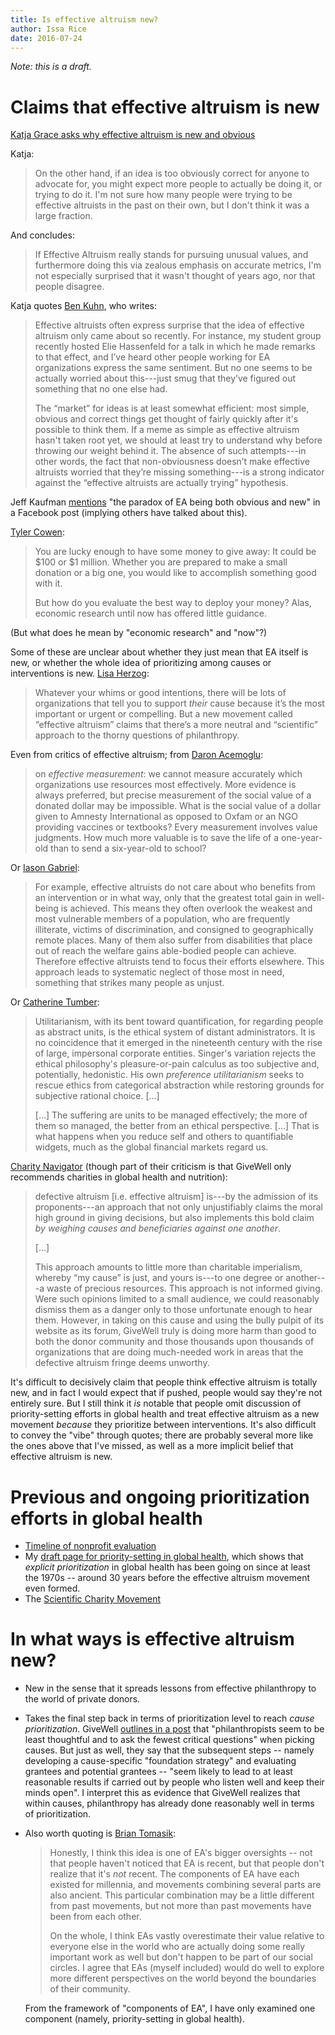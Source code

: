 ```yaml
---
title: Is effective altruism new?
author: Issa Rice
date: 2016-07-24
---
```


*Note: this is a draft.*

# Claims that effective altruism is new

[Katja Grace asks why effective altruism is new and obvious][katja post]

Katja:

> On the other hand, if an idea is too obviously correct for anyone to advocate
> for, you might expect more people to actually be doing it, or trying to do it.
> I'm not sure how many people were trying to be effective altruists in the past
> on their own, but I don't think it was a large fraction.

And concludes:

> If Effective Altruism really stands for pursuing unusual values, and
> furthermore doing this via zealous emphasis on accurate metrics, I'm not
> especially surprised that it wasn't thought of years ago, nor that people
> disagree.

Katja quotes [Ben Kuhn][ben post], who writes:

> Effective altruists often express surprise that the idea of effective altruism
> only came about so recently. For instance, my student group recently hosted
> Elie Hassenfeld for a talk in which he made remarks to that effect, and I’ve
> heard other people working for EA organizations express the same sentiment.
> But no one seems to be actually worried about this---just smug that they’ve
> figured out something that no one else had.
>
> The “market” for ideas is at least somewhat efficient: most simple, obvious
> and correct things get thought of fairly quickly after it's possible to think
> them. If a meme as simple as effective altruism hasn't taken root yet, we
> should at least try to understand why before throwing our weight behind it.
> The absence of such attempts---in other words, the fact that non-obviousness
> doesn’t make effective altruists worried that they’re missing something---is a
> strong indicator against the “effective altruists are actually trying”
> hypothesis.

Jeff Kaufman [mentions][sc post] "the paradox of EA being both obvious and new"
in a Facebook post (implying others have talked about this).

[Tyler Cowen][cowen]:

> You are lucky enough to have some money to give away: It could be \$100 or \$1
> million. Whether you are prepared to make a small donation or a big one, you
> would like to accomplish something good with it.
>
> But how do you evaluate the best way to deploy your money? Alas, economic
> research until now has offered little guidance.

(But what does he mean by "economic research" and "now"?)

Some of these are unclear about whether they just mean that EA itself is new, or
whether the whole idea of prioritizing among causes or interventions is new.
[Lisa Herzog][nonprofit]:

> Whatever your whims or good intentions, there will be lots of organizations
> that tell you to support *their* cause because it’s the most important or
> urgent or compelling. But a new movement called “effective altruism” claims
> that there’s a more neutral and “scientific” approach to the thorny questions
> of philanthropy.

Even from critics of effective altruism; from [Daron Acemoglu][acemoglu]:

> on *effective measurement*: we cannot measure accurately which organizations
> use resources most effectively. More evidence is always preferred, but precise
> measurement of the social value of a donated dollar may be impossible. What is
> the social value of a dollar given to Amnesty International as opposed to
> Oxfam or an NGO providing vaccines or textbooks? Every measurement involves
> value judgments. How much more valuable is to save the life of a one-year-old
> than to send a six-year-old to school?

Or [Iason Gabriel][gabriel response]:

> For example, effective altruists do not care about who benefits from an
> intervention or in what way, only that the greatest total gain in well-being
> is achieved. This means they often overlook the weakest and most vulnerable
> members of a population, who are frequently illiterate, victims of
> discrimination, and consigned to geographically remote places. Many of them
> also suffer from disabilities that place out of reach the welfare gains
> able-bodied people can achieve. Therefore effective altruists tend to focus
> their efforts elsewhere. This approach leads to systematic neglect of those
> most in need, something that strikes many people as unjust.

Or [Catherine Tumber][tumber]:

> Utilitarianism, with its bent toward quantification, for regarding people as
> abstract units, is the ethical system of distant administrators. It is no
> coincidence that it emerged in the nineteenth century with the rise of large,
> impersonal corporate entities. Singer's variation rejects the ethical
> philosophy's pleasure-or-pain calculus as too subjective and, potentially,
> hedonistic. His own *preference utilitarianism* seeks to rescue ethics from
> categorical abstraction while restoring grounds for subjective rational
> choice. \[...\]
>
> \[...\] The suffering are units to be managed effectively; the more of them so
> managed, the better from an ethical perspective. \[...\] That is what happens
> when you reduce self and others to quantifiable widgets, much as the global
> financial markets regard us.

[Charity Navigator][cn] (though part of their criticism is that GiveWell only
recommends charities in global health and nutrition):

> defective altruism \[i.e. effective altruism\] is---by the admission of its
> proponents---an approach that not only unjustifiably claims the moral high
> ground in giving decisions, but also implements this bold claim *by weighing
> causes and beneficiaries against one another*.
>
> \[...\]
>
> This approach amounts to little more than charitable imperialism, whereby “my
> cause” is just, and yours is---to one degree or another---a waste of precious
> resources. This approach is not informed giving. Were such opinions limited to
> a small audience, we could reasonably dismiss them as a danger only to those
> unfortunate enough to hear them. However, in taking on this cause and using
> the bully pulpit of its website as its forum, GiveWell truly is doing more
> harm than good to both the donor community and those thousands upon thousands
> of organizations that are doing much-needed work in areas that the defective
> altruism fringe deems unworthy.

It's difficult to decisively claim that people think effective altruism is
totally new, and in fact I would expect that if pushed, people would say they're
not entirely sure. But I still think it *is* notable that people omit discussion
of priority-setting efforts in global health and treat effective altruism as a
new movement *because* they prioritize between interventions. It's also
difficult to convey the "vibe" through quotes; there are probably several more
like the ones above that I've missed, as well as a more implicit belief that
effective altruism is new.

# Previous and ongoing prioritization efforts in global health

-   [Timeline of nonprofit evaluation][timeline ne]
-   My [draft page for priority-setting in global health][psigh draft], which
    shows that *explicit prioritization* in global health has been going on
    since at least the 1970s -- around 30 years before the effective altruism
    movement even formed.
-   The [Scientific Charity Movement][scm]

# In what ways is effective altruism new?

-   New in the sense that it spreads lessons from effective philanthropy to the
    world of private donors.

-   Takes the final step back in terms of prioritization level to reach *cause
    prioritization*. GiveWell [outlines in a post][cause selection] that
    "philanthropists seem to be least thoughtful and to ask the fewest critical
    questions" when picking causes. But just as well, they say that the
    subsequent steps -- namely developing a cause-specific "foundation strategy"
    and evaluating grantees and potential grantees -- "seem likely to lead to at
    least reasonable results if carried out by people who listen well and keep
    their minds open". I interpret this as evidence that GiveWell realizes that
    within causes, philanthropy has already done reasonably well in terms of
    prioritization.

-   Also worth quoting is [Brian Tomasik][tomasik comment]:

    > Honestly, I think this idea is one of EA's bigger oversights -- not that
    > people haven't noticed that EA is recent, but that people don't realize
    > that it's *not* recent. The components of EA have each existed for
    > millennia, and movements combining several parts are also ancient. This
    > particular combination may be a little different from past movements, but
    > not more than past movements have been from each other.
    >
    > On the whole, I think EAs vastly overestimate their value relative to
    > everyone else in the world who are actually doing some really important
    > work as well but don't happen to be part of our social circles. I agree
    > that EAs (myself included) would do well to explore more different
    > perspectives on the world beyond the boundaries of their community.

    From the framework of "components of EA", I have only examined one component
    (namely, priority-setting in global health).

[acemoglu]:         https://bostonreview.net/forum/logic-effective-altruism/daron-acemoglu-response-effective-altruism "Daron Acemoglu. “The Logic of Effective Altruism”. July 1, 2015. Boston Review."
[ben post]:         http://www.benkuhn.net/ea-critique#non-obviousness "Ben Kuhn. “A critique of effective altruism” § Non-obviousness. December 2013."
[cause selection]:  http://blog.givewell.org/2012/05/02/strategic-cause-selection/ "Holden Karnofsky. “Strategic Cause Selection”. May 2, 2012. GiveWell."
[cn]:               http://ssir.org/articles/entry/the_elitist_philanthropy_of_so_called_effective_altruism "Ken Berger and Robert M. Penna. “The Elitist Philanthropy of So-Called Effective Altruism”. November 25, 2013. Stanford Social Innovation Review."
[cowen]:            http://www.nytimes.com/2015/08/16/upshot/effective-altruism-where-charity-and-rationality-meet.html?_r=0 "Tyler Cowen. “Effective Altruism: Where Charity and Rationality Meet”. August 14, 2015. The Upshot – The New York Times."
[gabriel response]: https://bostonreview.net/forum/logic-effective-altruism/iason-gabriel-response-effective-altruism "Iason Gabriel. “The Logic of Effective Altruism”. July 1, 2015. Boston Review."
[katja post]:       http://effective-altruism.com/ea/8t/why_is_effective_altruism_new_and_obvious/ "Katja Grace. “Why is effective altruism new and obvious?” September 30, 2014. Effective Altruism Forum."
[nonprofit]:        https://nonprofitquarterly.org/2016/02/24/can-effective-altruism-really-change-the-world/ "Lisa Herzog. ‘Can “Effective Altruism” Really Change The World?’ February 24, 2016. Nonprofit Quarterly."
[psigh draft]:      https://en.wikipedia.org/wiki/User:Riceissa/Priority-setting_in_global_health "“User:Riceissa/Priority-setting in global health”. Wikipedia."
[sc post]:          https://www.facebook.com/jefftk/posts/801128155632 "July 23, 2016."
[scm]:              http://www.jefftk.com/p/scientific-charity-movement "Jeff Kaufman. “Scientific Charity Movement”. July 17, 2016. Archived at https://archive.is/q4WBM."
[timeline ne]:      https://en.wikipedia.org/wiki/Timeline_of_nonprofit_evaluation "“Timeline of nonprofit evaluation”. Wikipedia."
[tomasik comment]:  http://lesswrong.com/lw/j8n/a_critique_of_effective_altruism/a57z "Brian Tomasik. Comment on “A critique of effective altruism”. December 2, 2013. Less Wrong"
[tumber]:           https://bostonreview.net/forum/logic-effective-altruism/catherine-tumber-response-effective-altruism "Catherine Tumber. “The Logic of Effective Altruism”. July 1, 2015. Boston Review."
